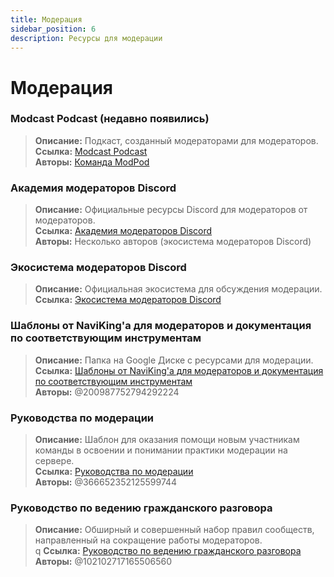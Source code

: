 ```yaml
---
title: Модерация
sidebar_position: 6
description: Ресурсы для модерации
---
```


# Модерация

### **Modcast Podcast** (недавно появились)
> __Описание:__ Подкаст, созданный модераторами для модераторов.   <br/>
__Ссылка:__ [Modcast Podcast](https://modcast.network/)   <br/>
__Авторы:__ [Команда ModPod](https://modcast.network/meet-the-team/) 

### **Академия модераторов Discord**
> __Описание:__ Официальные ресурсы Discord для модераторов от модераторов.   <br/>
__Ссылка:__ [Академия модераторов Discord](https://dis.gd/moderation)   <br/>
__Авторы:__ Несколько авторов (экосистема модераторов Discord)

### **Экосистема модераторов Discord** 
> __Описание:__ Официальная экосистема для обсуждения модерации.   <br/>
__Ссылка:__ [Экосистема модераторов Discord](https://discord.com/blog/announcing-the-discord-moderator-academy-exam)

### **Шаблоны от NaviKing'а для модераторов и документация по соответствующим инструментам**
> __Описание:__ Папка на Google Диске с ресурсами для модерации.   <br/>
__Ссылка:__ [Шаблоны от NaviKing'а для модераторов и документация по соответствующим инструментам](https://drive.google.com/drive/folders/1vqdEEBqqCftZgMTkgqK8sKzxtdMANu4U)   <br/>
__Авторы:__ @200987752794292224

### **Руководства по модерации**
> __Описание:__ Шаблон для оказания помощи новым участникам команды в освоении и понимании практики модерации на сервере.   <br/>
__Ссылка:__ [Руководства по модерации](https://staff-guidelines.super.site/)   <br/>
__Авторы:__ @366652352125599744

### **Руководство по ведению гражданского разговора**
> __Описание:__ Обширный и совершенный набор правил сообществ, направленный на сокращение работы модераторов.   <br/>q
__Ссылка:__ [Руководство по ведению гражданского разговора](https://conversation.guide/)   <br/>
__Авторы:__ @102102717165506560
